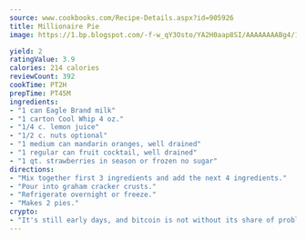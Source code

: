 ```yaml
---
source: www.cookbooks.com/Recipe-Details.aspx?id=905926
title: Millionaire Pie
image: https://1.bp.blogspot.com/-f-w_qY3Osto/YA2H0aap8SI/AAAAAAAABg4/17myAO5s9b8JksYvWDXpYkaDlcY0g6k_gCLcBGAsYHQ/s296/3.png

yield: 2
ratingValue: 3.9
calories: 214 calories
reviewCount: 392
cookTime: PT2H
prepTime: PT45M
ingredients:
- "1 can Eagle Brand milk"
- "1 carton Cool Whip 4 oz."
- "1/4 c. lemon juice"
- "1/2 c. nuts optional"
- "1 medium can mandarin oranges, well drained"
- "1 regular can fruit cocktail, well drained"
- "1 qt. strawberries in season or frozen no sugar"
directions:
- "Mix together first 3 ingredients and add the next 4 ingredients."
- "Pour into graham cracker crusts."
- "Refrigerate overnight or freeze."
- "Makes 2 pies."
crypto:
- "It's still early days, and bitcoin is not without its share of problems."
---
```

